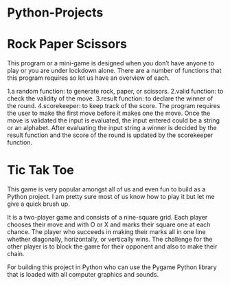 # Python-Projects

# Rock Paper Scissors

This program or a mini-game is designed when you don’t have anyone to play or you are under lockdown alone. There are a number of functions that this program requires so let us have an overview of each.

1.a random function: to generate rock, paper, or scissors. 
2.valid function: to check the validity of the move.
3.result function: to declare the winner of the round.
4.scorekeeper: to keep track of the score.
The program requires the user to make the first move before it makes one the move. Once the move is validated the input is evaluated, the input entered could be a string or an alphabet. After evaluating the input string a winner is decided by the result function and the score of the round is updated by the scorekeeper function. 

# Tic Tak Toe

This game is very popular amongst all of us and even fun to build as a Python project. I am pretty sure most of us know how to play it but let me give a quick brush up. 

It is a two-player game and consists of a nine-square grid. Each player chooses their move and with O or X and marks their square one at each chance. The player who succeeds in making their marks all in one line whether diagonally, horizontally, or vertically wins. The challenge for the other player is to block the game for their opponent and also to make their chain. 

For building this project in Python who can use the Pygame Python library that is loaded with all computer graphics and sounds. 
